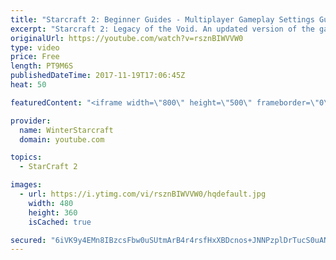 ```yaml
---
title: "Starcraft 2: Beginner Guides - Multiplayer Gameplay Settings Guide and Recommendations (Updated)"
excerpt: "Starcraft 2: Legacy of the Void. An updated version of the gameplay/controls and region settings guide for Legacy of the Void, going over the changes and reiterating my recommended settings, as well as the settings I use as a Grandmaster player.  Thanks for watching and hope you enjoy!  I am a Grandmasters"
originalUrl: https://youtube.com/watch?v=rsznBIWVVW0
type: video
price: Free
length: PT9M6S
publishedDateTime: 2017-11-19T17:06:45Z
heat: 50

featuredContent: "<iframe width=\"800\" height=\"500\" frameborder=\"0\" src=\"https://www.youtube.com/embed/rsznBIWVVW0\" allow=\"accelerometer; autoplay; encrypted-media; gyroscope; picture-in-picture\" allowfullscreen></iframe>"

provider:
  name: WinterStarcraft
  domain: youtube.com

topics:
  - StarCraft 2

images:
  - url: https://i.ytimg.com/vi/rsznBIWVVW0/hqdefault.jpg
    width: 480
    height: 360
    isCached: true

secured: "6iVK9y4EMn8IBzcsFbw0uSUtmArB4r4rsfHxXBDcnos+JNNPzplDrTucS0uANVmvqJNznYbVsZX5TXNeHm0uv8kp+90csEQyNswbUZumqDsMiS/6T1AOTC5DGQkk1CKRWLJhd1PiZ7Gc6KAgrRWKqwz9DGANlYSnhuaBh4BQVRCXqUQENdGTdRuayOAZP4QuClEwlTqwtGTwptZFeKZXn977UGcj9E/MkX6jTf0/Nx/YQc5t75UMxLUcKaWmMGCVz4Neafr4+Cx/hoLABLXjKEZS2Ah5+XxruAIoklq4ivFKFIiUnz3MUA/+556Nt+CZ8+K6Tf/FI4ZkjxHcULgtnefrdizr6YhrrNxPD0ZfKBqwiqP0TuwxSj4m0Ig8txNvhQj+J3YGwOmhx+xkxpn2BEI/OBB0ECZAT13he2K67tQ=;eh89KNs2UUFFu9w4u5DtVQ=="
---
```


